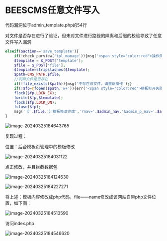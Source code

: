 # BEESCMS任意文件写入

 代码漏洞位于admin_template.php的54行

对文件是否存在进行了验证，但未对文件进行路径的隔离和后缀的校验导致了任意文件写入漏洞

```php
elseif($action=='save_template'){
	if(!check_purview('tpl_manage')){msg('<span style="color:red">操作失败,你的权限不足!</span>');}
	$template = $_POST['template'];
	$file = $_POST['file'];
	$template=stripslashes($template);
	$path=CMS_PATH.$file;
	//判断文件是否存在
	if(!file_exists($path)){msg('不存在该文件，请重新操作');}
	if(!$fp=@fopen($path,'w+')){err('<span style="color:red">模板打开失败,请确定【'.$file.'】模板是否存在</span>');}
	flock($fp,LOCK_EX);
	fwrite($fp,$template);
	flock($fp,LOCK_UN);
	fclose($fp);
	msg('【'.$file.'】模板修改完成','?nav='.$admin_nav.'&admin_p_nav='.$admin_p_nav);
}
```

![image-20240325184643765](C:\Users\28162\AppData\Roaming\Typora\typora-user-images\image-20240325184643765.png)

复现过程：

位置：后台模板页管理中的模板修改

![image-20240325184031122](C:\Users\28162\AppData\Roaming\Typora\typora-user-images\image-20240325184031122.png)

点击修改，并且拦截数据包

![image-20240325184124630](C:\Users\28162\AppData\Roaming\Typora\typora-user-images\image-20240325184124630.png)

![image-20240325184227271](C:\Users\28162\AppData\Roaming\Typora\typora-user-images\image-20240325184227271.png)

将上述：模板内容修改成php代码，file——name修改成该网站自带php文件位置，如下图：

![image-20240325184513590](C:\Users\28162\AppData\Roaming\Typora\typora-user-images\image-20240325184513590.png)

访问index.php

![image-20240325184546620](C:\Users\28162\AppData\Roaming\Typora\typora-user-images\image-20240325184546620.png)
